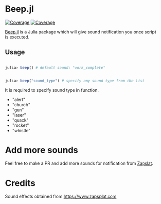 # Beep.jl

[![Coverage](https://codecov.io/gh/arubhardwaj/Beep.jl/branch/master/graph/badge.svg)](https://codecov.io/gh/arubhardwaj/Beep.jl)
[![Coverage](https://coveralls.io/repos/github/arubhardwaj/Beep.jl/badge.svg?branch=master)](https://coveralls.io/github/arubhardwaj/Beep.jl?branch=master)


[Beep.jl](https://github.com/arubhardwaj/Beep.jl) is a Julia package which will give sound notification you once script is executed. 

## Usage
```julia

julia> beep() # default sound: "work_complete"


julia> beep("sound_type") # specify any sound type from the list

```

It is required to specify sound type in function.

-    "alert" 
-    "church" 
-    "gun" 
-    "laser" 
-    "quack" 
-    "rocket" 
-    "whistle"




# Add more sounds

Feel free to make a PR and add more sounds for notification from [Zapslat](https://www.zapsplat.com/).


# Credits

Sound effects obtained from https://www.zapsplat.com
